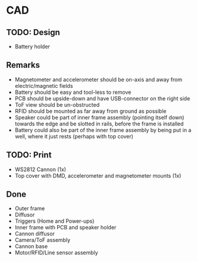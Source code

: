 # CAD
## TODO: Design
- Battery holder

## Remarks
- Magnetometer and accelerometer should be on-axis and away from electric/magnetic fields
- Battery should be easy and tool-less to remove
- PCB should be upside-down and have USB-connector on the right side
- ToF view should be un-obstructed
- RFID should be mounted as far away from ground as possible
- Speaker could be part of inner frame assembly (pointing itself down) towards the edge and be slotted in rails, before the frame is installed
- Battery could also be part of the inner frame assembly by being put in a well, where it just rests (perhaps with top cover)

## TODO: Print
- WS2812 Cannon (1x)
- Top cover with DMD, accelerometer and magnetometer mounts (1x)

## Done
- Outer frame
- Diffusor
- Triggers (Home and Power-ups)
- Inner frame with PCB and speaker holder
- Cannon diffusor
- Camera/ToF assembly
- Cannon base
- Motor/RFID/Line sensor assembly
